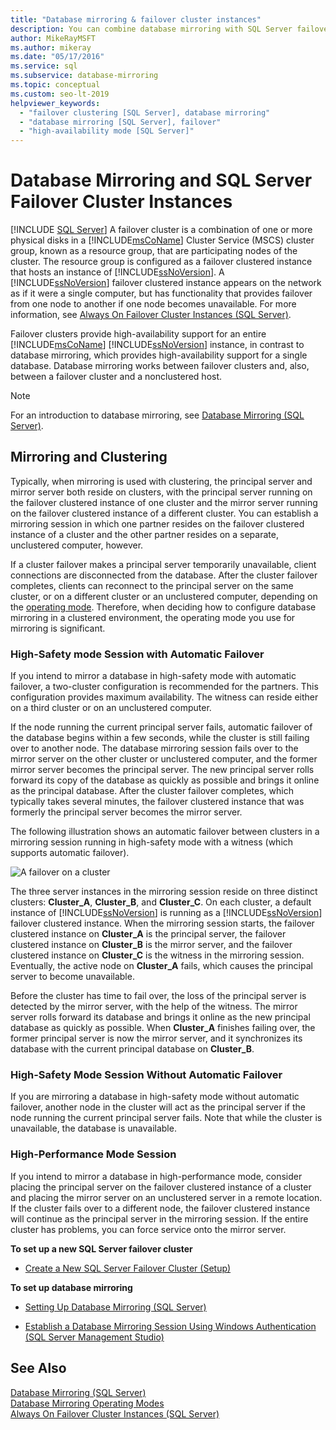 ```yaml
---
title: "Database mirroring & failover cluster instances"
description: You can combine database mirroring with SQL Server failover cluster instances. Learn about high-performance mode and high-safety mode with and without failover.
author: MikeRayMSFT
ms.author: mikeray
ms.date: "05/17/2016"
ms.service: sql
ms.subservice: database-mirroring
ms.topic: conceptual
ms.custom: seo-lt-2019
helpviewer_keywords:
  - "failover clustering [SQL Server], database mirroring"
  - "database mirroring [SQL Server], failover"
  - "high-availability mode [SQL Server]"
---
```

# Database Mirroring and SQL Server Failover Cluster Instances
 [!INCLUDE [SQL Server](../../includes/applies-to-version/sqlserver.md)]
  A failover cluster is a combination of one or more physical disks in a [!INCLUDE[msCoName](../../includes/msconame-md.md)] Cluster Service (MSCS) cluster group, known as a resource group, that are participating nodes of the cluster. The resource group is configured as a failover clustered instance that hosts an instance of [!INCLUDE[ssNoVersion](../../includes/ssnoversion-md.md)]. A [!INCLUDE[ssNoVersion](../../includes/ssnoversion-md.md)] failover clustered instance appears on the network as if it were a single computer, but has functionality that provides failover from one node to another if one node becomes unavailable. For more information, see [Always On Failover Cluster Instances &#40;SQL Server&#41;](../../sql-server/failover-clusters/windows/always-on-failover-cluster-instances-sql-server.md).  
  
 Failover clusters provide high-availability support for an entire [!INCLUDE[msCoName](../../includes/msconame-md.md)] [!INCLUDE[ssNoVersion](../../includes/ssnoversion-md.md)] instance, in contrast to database mirroring, which provides high-availability support for a single database. Database mirroring works between failover clusters and, also, between a failover cluster and a nonclustered host.  
  
> [!NOTE]  
>  For an introduction to database mirroring, see [Database Mirroring &#40;SQL Server&#41;](../../database-engine/database-mirroring/database-mirroring-sql-server.md).  
  
## Mirroring and Clustering  
 Typically, when mirroring is used with clustering, the principal server and mirror server both reside on clusters, with the principal server running on the failover clustered instance of one cluster and the mirror server running on the failover clustered instance of a different cluster. You can establish a mirroring session in which one partner resides on the failover clustered instance of a cluster and the other partner resides on a separate, unclustered computer, however.  
  
 If a cluster failover makes a principal server temporarily unavailable, client connections are disconnected from the database. After the cluster failover completes, clients can reconnect to the principal server on the same cluster, or on a different cluster or an unclustered computer, depending on the [operating mode](../../database-engine/database-mirroring/database-mirroring-operating-modes.md). Therefore, when deciding how to configure database mirroring in a clustered environment, the operating mode you use for mirroring is significant.  
  
### High-Safety mode Session with Automatic Failover  
 If you intend to mirror a database in high-safety mode with automatic failover, a two-cluster configuration is recommended for the partners. This configuration provides maximum availability. The witness can reside either on a third cluster or on an unclustered computer.  
  
 If the node running the current principal server fails, automatic failover of the database begins within a few seconds, while the cluster is still failing over to another node. The database mirroring session fails over to the mirror server on the other cluster or unclustered computer, and the former mirror server becomes the principal server. The new principal server rolls forward its copy of the database as quickly as possible and brings it online as the principal database. After the cluster failover completes, which typically takes several minutes, the failover clustered instance that was formerly the principal server becomes the mirror server.  
  
 The following illustration shows an automatic failover between clusters in a mirroring session running in high-safety mode with a witness (which supports automatic failover).  
  
 ![A failover on a cluster](../../database-engine/database-mirroring/media/dbm-and-failover-clustering.gif "A failover on a cluster")  
  
 The three server instances in the mirroring session reside on three distinct clusters: **Cluster_A**, **Cluster_B**, and **Cluster_C**. On each cluster, a default instance of [!INCLUDE[ssNoVersion](../../includes/ssnoversion-md.md)] is running as a [!INCLUDE[ssNoVersion](../../includes/ssnoversion-md.md)] failover clustered instance. When the mirroring session starts, the failover clustered instance on **Cluster_A** is the principal server, the failover clustered instance on **Cluster_B** is the mirror server, and the failover clustered instance on **Cluster_C** is the witness in the mirroring session. Eventually, the active node on **Cluster_A** fails, which causes the principal server to become unavailable.  
  
 Before the cluster has time to fail over, the loss of the principal server is detected by the mirror server, with the help of the witness. The mirror server rolls forward its database and brings it online as the new principal database as quickly as possible. When **Cluster_A** finishes failing over, the former principal server is now the mirror server, and it synchronizes its database with the current principal database on **Cluster_B**.  
  
### High-Safety Mode Session Without Automatic Failover  
 If you are mirroring a database in high-safety mode without automatic failover, another node in the cluster will act as the principal server if the node running the current principal server fails. Note that while the cluster is unavailable, the database is unavailable.  
  
### High-Performance Mode Session  
 If you intend to mirror a database in high-performance mode, consider placing the principal server on the failover clustered instance of a cluster and placing the mirror server on an unclustered server in a remote location. If the cluster fails over to a different node, the failover clustered instance will continue as the principal server in the mirroring session. If the entire cluster has problems, you can force service onto the mirror server.  
  
 **To set up a new SQL Server failover cluster**  
  
-   [Create a New SQL Server Failover Cluster &#40;Setup&#41;](../../sql-server/failover-clusters/install/create-a-new-sql-server-failover-cluster-setup.md)  
  
 **To set up database mirroring**  
  
-   [Setting Up Database Mirroring &#40;SQL Server&#41;](../../database-engine/database-mirroring/setting-up-database-mirroring-sql-server.md)  
  
-   [Establish a Database Mirroring Session Using Windows Authentication &#40;SQL Server Management Studio&#41;](../../database-engine/database-mirroring/establish-database-mirroring-session-windows-authentication.md)  
  
## See Also  
 [Database Mirroring &#40;SQL Server&#41;](../../database-engine/database-mirroring/database-mirroring-sql-server.md)   
 [Database Mirroring Operating Modes](../../database-engine/database-mirroring/database-mirroring-operating-modes.md)   
 [Always On Failover Cluster Instances &#40;SQL Server&#41;](../../sql-server/failover-clusters/windows/always-on-failover-cluster-instances-sql-server.md)  
  
  
